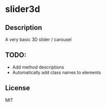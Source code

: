 # slider3d

## Description

A very basic 3D slider / carousel

## TODO:
 - Add method descriptions
 - Automatically add class names to elements
 
 ## License

  MIT
